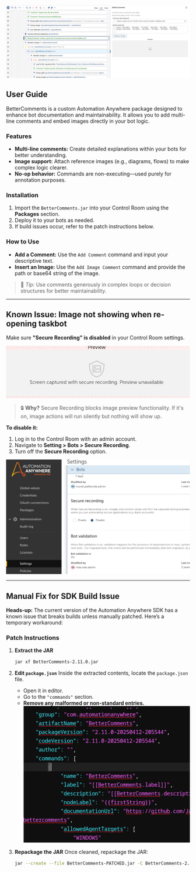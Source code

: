 ![image-20250501151232078](README.assets/image-20250501151232078.png)

## User Guide

BetterComments is a custom Automation Anywhere package designed to enhance bot documentation and maintainability. It allows you to add multi-line comments and embed images directly in your bot logic.

### Features

- **Multi-line comments:** Create detailed explanations within your bots for better understanding.
- **Image support:** Attach reference images (e.g., diagrams, flows) to make complex logic clearer.
- **No-op behavior:** Commands are non-executing—used purely for annotation purposes.

### Installation

1. Import the `BetterComments.jar` into your Control Room using the **Packages** section.
2. Deploy it to your bots as needed.
3. If build issues occur, refer to the patch instructions below.

### How to Use

- **Add a Comment:** Use the `Add Comment` command and input your descriptive text.
- **Insert an Image:** Use the `Add Image Comment` command and provide the path or base64 string of the image.

> 📌 *Tip:* Use comments generously in complex loops or decision structures for better maintainability.

---

## Known Issue: Image not showing when re-opening taskbot

Make sure **"Secure Recording" is disabled** in your Control Room settings.

![issue.png](README.assets/issue.png)


> 🔒 **Why?**
> Secure Recording blocks image preview functionality. If it's on, image actions will run silently but nothing will show up.

**To disable it:**
1. Log in to the Control Room with an admin account.
2. Navigate to **Setting > Bots > Secure Recording**.
3. Turn off the **Secure Recording** option.

![config.png](README.assets/config.png)

------

## Manual Fix for SDK Build Issue

**Heads-up:** The current version of the Automation Anywhere SDK has a known issue that breaks builds unless manually patched. Here’s a temporary workaround:

### Patch Instructions

1. **Extract the JAR**
   ```bash
   jar xf BetterComments-2.11.0.jar
   ```

2. **Edit `package.json`**
   Inside the extracted contents, locate the `package.json` file.
   - Open it in editor.
   - Go to the `"commands"` section.
   - **Remove any malformed or non-standard entries.**
   ![package.png](README.assets/package.png)

3. **Repackage the JAR**
   Once cleaned, repackage the JAR:
   ```bash
   jar --create --file BetterComments-PATCHED.jar -C BetterComments-2.11.0 .
   ```
